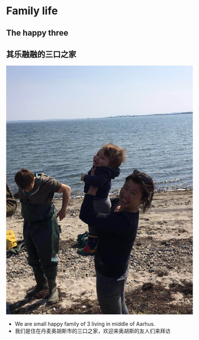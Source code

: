 # Family life
## The happy three
## 其乐融融的三口之家
![family](imag/family.jpg)

- We are small happy family of 3 living in middle of Aarhus. 
- 我们是住在丹麦奥胡斯市的三口之家，欢迎来奥胡斯的友人们来拜访

